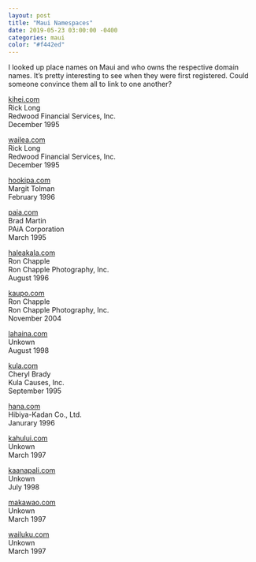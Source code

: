 ```yaml
---
layout: post
title: "Maui Namespaces"
date: 2019-05-23 03:00:00 -0400
categories: maui
color: "#f442ed"
---
```


I looked up place names on Maui and who owns the respective domain names. It’s pretty interesting to see when they were first registered. Could someone convince them all to link to one another?

[kihei.com](http://kihei.com)<br />
Rick Long<br />
Redwood Financial Services, Inc.<br />
December 1995

[wailea.com](http://wailea.com)<br />
Rick Long<br />
Redwood Financial Services, Inc.<br />
December 1995

[hookipa.com](http://hookipa.com)<br />
Margit Tolman<br />
February 1996

[paia.com](http://paia.com)<br />
Brad Martin<br />
PAiA Corporation<br />
March 1995

[haleakala.com](http://haleakala.com)<br />
Ron Chapple<br />
Ron Chapple Photography, Inc.<br />
August 1996

[kaupo.com](http://kaupo.com)<br />
Ron Chapple<br />
Ron Chapple Photography, Inc.<br />
November 2004

[lahaina.com](http://lahaina.com)<br />
Unkown<br />
August 1998

[kula.com](http://kula.com)<br />
Cheryl Brady<br />
Kula Causes, Inc.<br />
September 1995

[hana.com](http://hana.com)<br />
Hibiya-Kadan Co., Ltd.<br />
Janurary 1996

[kahului.com](http://kahului.com)<br />
Unkown<br />
March 1997

[kaanapali.com](http://kaanapali.com)<br />
Unkown<br />
July 1998

[makawao.com](http://makawao.com)<br />
Unkown<br />
March 1997

[wailuku.com](http://wailuku.com)<br />
Unkown<br />
March 1997
